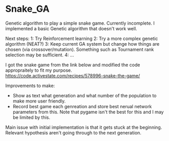 # Snake_GA
Genetic algorithm to play a simple snake game.
Currently incomplete. I implemented a basic Genetic algorithm that doesn't work well. 

Next steps:
1: Try Reinforcement learning
2: Try a more complex genetic algorithm (NEAT?)
3: Keep current GA system but change how things are chosen (via crossover/mutation). Something such as Tournament rank selection may be sufficient. 
4: ... 

I got the snake game from the link below and modified the code appropraitely to fit my purpose. 
https://code.activestate.com/recipes/578996-snake-the-game/

Improvements to make:
- Show as text what generation and what number of the population to make more user friendly.
- Record best game each genreation and store best nerual network parameters from this. Note that pygame isn't the best for this and I may be limited by this.

Main issue with initial implementation is that it gets stuck at the beginning. Relevant hypothesis aren't going through to the next generation.
